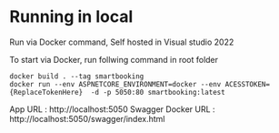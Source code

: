 # Running in local
Run via Docker command, Self hosted in Visual studio 2022 <br />

To start via Docker, run follwing command in root folder <br />
```
docker build . --tag smartbooking
docker run --env ASPNETCORE_ENVIRONMENT=docker --env ACESSTOKEN={ReplaceTokenHere}  -d -p 5050:80 smartbooking:latest 
```
App URL : http://localhost:5050
Swagger Docker URL : http://localhost:5050/swagger/index.html   


